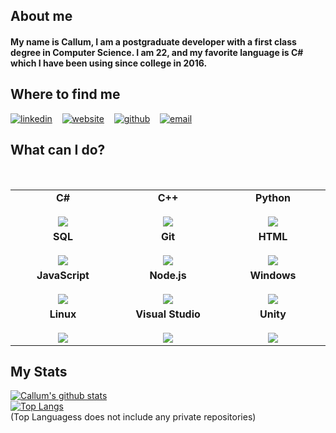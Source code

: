 ## About me
#### My name is Callum, I am a postgraduate developer with a first class degree in Computer Science. I am 22, and my favorite language is C# which I have been using since college in 2016.

## Where to find me

  [![linkedin](https://img.icons8.com/fluent/50/000000/linkedin.png)](https://www.linkedin.com/in/callum-d-03168515b/) &nbsp;&nbsp;
  [![website](https://img.icons8.com/wired/50/000000/domain.png)](https://callyyllac.github.io/) &nbsp;&nbsp;
  [![github](https://img.icons8.com/wired/50/000000/github.png)](https://github.com/callyyllac) &nbsp;&nbsp;
  [![email](https://img.icons8.com/wired/50/000000/email.png)](mailto:cgainsborough@protonmail.ch)


## What can I do?

<br>
<table>
<tbody>
 <tr>
<td align="center" width="20%">
<span><b><center>C#</center></b></span><br>
<img src="https://img.icons8.com/ios/50/000000/c-sharp-logo.png"/>
</td>

<td align="center" width="20%">
<span><b><center>C++</center></b></span> <br>
<img src="https://img.icons8.com/ios/50/000000/c-plus-plus-logo.png"/>
</td>

<td align="center" width="20%">
<span><b><center>Python</center></b></span><br>
<img src="https://img.icons8.com/ios/50/000000/python.png"/>
</td>
</tr>

<tr>
<td align="center" width="20%">
<span><b><center>SQL</center></b></span><br>
<img src="https://img.icons8.com/wired/50/000000/sql.png"/>
</td>

<td align="center" width="20%">
<span><b><center>Git</center></b></span> <br>
<img src="https://img.icons8.com/ios/50/000000/git.png"/>
</td>

<td align="center" width="20%">
<span><b><center>HTML</center></b></span> <br>
<img src="https://img.icons8.com/wired/50/000000/html-5.png"/>
</td>
</tr>

<tr>
<td align="center" width="20%">
<span><b><center>JavaScript</center></b></span> <br>
<img src="https://img.icons8.com/wired/50/000000/javascript.png"/>
</td>

<td align="center" width="20%">
<span><b><center>Node.js</center></b></span> <br>
<img src="https://img.icons8.com/windows/50/000000/nodejs.png"/>
</td>



<td align="center" width="20%">
<span><b><center>Windows</center></b></span> <br>
<img src="https://img.icons8.com/windows/50/000000/windows-10.png"/>
</td>
</tr>

<tr>
<td align="center" width="20%">
<span><b><center>Linux</center></b></span> <br>
<img src="https://img.icons8.com/wired/64/000000/linux.png"/>
</td>

<td align="center" width="20%">
<span><b><center>Visual Studio</center></b></span> <br>
<img src="https://img.icons8.com/windows/50/000000/visual-studio.png"/>
</td>

<td align="center" width="20%">
<span><b><center>Unity</center></b></span> <br>
<img src="https://img.icons8.com/wired/50/000000/unity.png"/>
</td>
</tr>

</tbody>
</table>

## My Stats

[![Callum's github stats](https://github-readme-stats.vercel.app/api?username=callyyllac&show_icons=true&theme=buefy&count_private=true&include_all_commits=true)](https://github.com/callyyllac)<br>
[![Top Langs](https://github-readme-stats.vercel.app/api/top-langs/?username=callyyllac&theme=buefy&count_private=true)](https://github.com/callyyllac/github-readme-stats)<br>
(Top Languagess does not include any private repositories)
